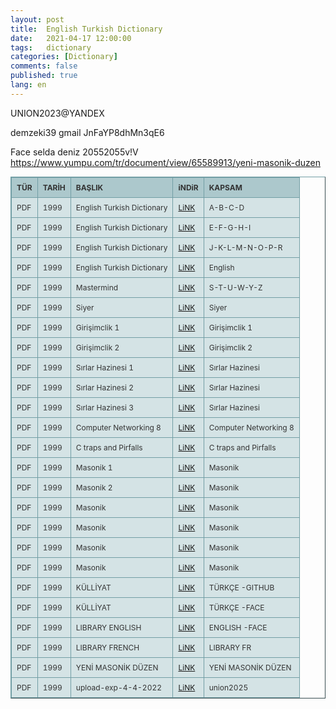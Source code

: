 ```yaml
---
layout: post
title:  English Turkish Dictionary
date:   2021-04-17 12:00:00
tags:   dictionary
categories: [Dictionary]
comments: false
published: true
lang: en
---
```


<style type="text/css">
.tftable {font-size:12px;color:#333333;width:100%;border-width: 1px;border-color: #729ea5;border-collapse: collapse;}
.tftable th {font-size:12px;background-color:#acc8cc;border-width: 1px;padding: 8px;border-style: solid;border-color: #729ea5;text-align:left;}
.tftable tr {background-color:#d4e3e5;}
.tftable td {font-size:12px;border-width: 1px;padding: 8px;border-style: solid;border-color: #729ea5;}
.tftable tr:hover {background-color:#ffffff;}
</style>
 
<table class="tftable" border="1">
<tr><th>TÜR</th><th>TARİH</th><th>BAŞLIK</th><th>iNDiR</th><th>KAPSAM</th></tr>

<tr><td>PDF</td><td>1999</td><td>English Turkish Dictionary</td><td><a href="https://vdemir.github.io/viewer/web/viewer.html?file=https://vdemir.github.io/assets/ingilizce1/A-B-C-D.pdf" target="_blank">LiNK</a></td><td>A-B-C-D</td>


<tr><td>PDF</td><td>1999</td><td>English Turkish Dictionary</td><td><a href="https://vdemir.github.io/viewer/web/viewer.html?file=https://vdemir.github.io/assets/ingilizce1/E-F-G-H-I.pdf" target="_blank">LiNK</a></td><td>E-F-G-H-I</td></tr>



<tr><td>PDF</td><td>1999</td><td>English Turkish Dictionary</td><td><a href="https://vdemir.github.io/viewer/web/viewer.html?file=https://vdemir.github.io/assets/ingilizce1/J-K-L-M-N-O-P-R.pdf" target="_blank">LiNK</a></td><td>J-K-L-M-N-O-P-R</td></tr>



<tr><td>PDF</td><td>1999</td><td>English Turkish Dictionary</td><td><a href="https://vdemir.github.io/viewer/web/viewer.html?file=https://vdemir.github.io/assets/ingilizce1/S-T-U-W-Y-Z.pdf" target="_blank">LiNK</a></td><td>English</td></tr>

<tr><td>PDF</td><td>1999</td><td>Mastermind</td><td><a href="https://vdemir.github.io/viewer/web/viewer.html?file=https://vdemir.github.io/assets/ingilizce1/Mastermind.pdf" target="_blank">LiNK</a></td><td>S-T-U-W-Y-Z</td></tr>

<tr><td>PDF</td><td>1999</td><td>Siyer</td><td><a href="https://vdemir.github.io/viewer/web/viewer.html?file=https://vdemir.github.io/assets/Siyer/Hz-Muhammed-oncesi.pdf" target="_blank">LiNK</a></td><td>Siyer</td></tr>


<tr><td>PDF</td><td>1999</td><td>Girişimclik 1 </td><td><a href="https://disk.yandex.com.tr/i/eMj7rrh6WRpC0w" target="_blank">LiNK</a></td><td>Girişimclik 1</td></tr>



<tr><td>PDF</td><td>1999</td><td>Girişimclik 2 </td><td><a href="https://disk.yandex.com.tr/i/rj7_-Bfm9X7nag" target="_blank">LiNK</a></td><td>Girişimclik 2 </td></tr>


<tr><td>PDF</td><td>1999</td><td>Sırlar Hazinesi 1</td><td><a href="https://disk.yandex.com.tr/i/iP3km91d2G1GsA" target="_blank">LiNK</a></td><td>Sırlar Hazinesi</td></tr>


<tr><td>PDF</td><td>1999</td><td>Sırlar Hazinesi 2</td><td><a href="https://disk.yandex.com.tr/i/QKSThzJ1qo3iBQ" target="_blank">LiNK</a></td><td>Sırlar Hazinesi</td></tr>

<tr><td>PDF</td><td>1999</td><td>Sırlar Hazinesi 3</td><td><a href="https://disk.yandex.com.tr/i/yBr6GJpNyBAmeQ" target="_blank">LiNK</a></td><td>Sırlar Hazinesi</td></tr>

<tr><td>PDF</td><td>1999</td><td>Computer Networking 8 </td><td><a href="https://disk.yandex.com.tr/i/0-Y6I3ReVtujlw" target="_blank">LiNK</a></td><td>Computer Networking 8 </td></tr>

<tr><td>PDF</td><td>1999</td><td>C traps and Pirfalls</td><td><a href="https://disk.yandex.com.tr/i/IJsKcNls_EpVgQ" target="_blank">LiNK</a></td><td>C traps and Pirfalls</td></tr>

<tr><td>PDF</td><td>1999</td><td>Masonik 1</td><td><a href="https://disk.yandex.com.tr/i/oINNHxlF05XhMQ" target="_blank">LiNK</a></td><td>Masonik</td></tr>

<tr><td>PDF</td><td>1999</td><td>Masonik 2</td><td><a href="https://disk.yandex.com.tr/i/jEPBjN9SbY3-ag" target="_blank">LiNK</a></td><td>Masonik</td></tr>



<tr><td>PDF</td><td>1999</td><td>Masonik</td><td><a href="https://disk.yandex.com.tr/i/g_QceUHHjJ0_Og" target="_blank">LiNK</a></td><td>Masonik</td></tr>




<tr><td>PDF</td><td>1999</td><td>Masonik</td><td><a href="https://disk.yandex.com.tr/i/-29ReAYPcZ4T5g" target="_blank">LiNK</a></td><td>Masonik</td></tr>

<tr><td>PDF</td><td>1999</td><td>Masonik</td><td><a href="https://disk.yandex.com.tr/i/gZ0BoISvUdVeTA" target="_blank">LiNK</a></td><td>Masonik</td></tr>

<tr><td>PDF</td><td>1999</td><td>Masonik</td><td><a href="https://disk.yandex.com.tr/i/kC9dJaZJckAulQ" target="_blank">LiNK</a></td><td>Masonik</td></tr>


<tr><td>PDF</td><td>1999</td><td>KÜLLİYAT</td><td><a href="https://hycorpus.github.io/" target="_blank">LiNK</a></td><td>TÜRKÇE -GITHUB</td></tr>


<tr><td>PDF</td><td>1999</td><td>KÜLLİYAT</td><td><a href="https://pubhtml5.com/homepage/fjrm" target="_blank">LiNK</a></td><td>TÜRKÇE -FACE</td></tr>



<tr><td>PDF</td><td>1999</td><td>LIBRARY ENGLISH</td><td><a href="https://fliphtml5.com/homepage/ehsrp" target="_blank">LiNK</a></td><td>ENGLISH -FACE</td></tr>


<tr><td>PDF</td><td>1999</td><td>LIBRARY FRENCH</td><td><a href="https://disk.yandex.com.tr/i/kC9dJaZJckAulQ" target="_blank">LiNK</a></td><td>LIBRARY FR</td></tr>




<tr><td>PDF</td><td>1999</td><td>YENİ MASONİK DÜZEN</td><td><a href="https://www.yumpu.com/tr/document/view/65589913/yeni-masonik-duzen" target="_blank">LiNK</a></td><td>YENİ MASONİK DÜZEN</td></tr>

<tr><td>PDF</td><td>1999</td><td>upload-exp-4-4-2022</td><td><a href="https://www.dosyaupload.com/account_home.html" target="_blank">LiNK</a></td><td>union2025</td></tr>


UNION2023@YANDEX

  demzeki39 gmail JnFaYP8dhMn3qE6

Face selda deniz 20552055v!V
https://www.yumpu.com/tr/document/view/65589913/yeni-masonik-duzen


